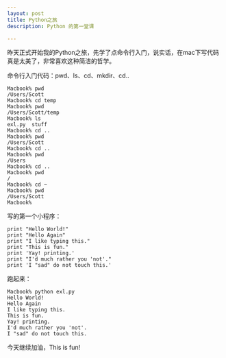 ```yaml
---
layout: post
title: Python之旅
description: Python 的第一堂课

---
```


昨天正式开始我的Python之旅，先学了点命令行入门，说实话，在mac下写代码真是太美了，非常喜欢这种简洁的哲学。

命令行入门代码：pwd、ls、cd、mkdir、cd..

	Macbook% pwd
	/Users/Scott
	Macbook% cd temp
	Macbook% pwd
	/Users/Scott/temp
	Macbook% ls
	exl.py	stuff
	Macbook% cd ..
	Macbook% pwd
	/Users/Scott
	Macbook% cd ..
	Macbook% pwd
	/Users
	Macbook% cd ..
	Macbook% pwd
	/
	Macbook% cd ~
	Macbook% pwd
	/Users/Scott
	Macbook% 
	
写的第一个小程序：

	print "Hello World!"
	print "Hello Again"
	print "I like typing this."
	print "This is fun."
	print 'Yay! printing.'
	print "I'd much rather you 'not'."
	print 'I "sad" do not touch this.'
	
跑起来：

	Macbook% python exl.py
	Hello World!
	Hello Again
	I like typing this.
	This is fun.
	Yay! printing.
	I'd much rather you 'not'.
	I "sad" do not touch this.
	
今天继续加油，This is fun!